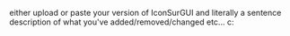 either upload or paste your version of IconSurGUI and literally a sentence description of what you've added/removed/changed etc... c:
